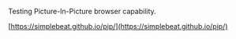 Testing Picture-In-Picture browser capability.

[https://simplebeat.github.io/pip/](https://simplebeat.github.io/pip/)